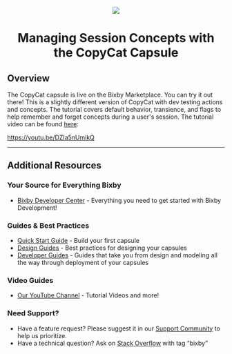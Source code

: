 <p align="Center">
  <img src="https://bixbydevelopers.com/dev/docs-assets/resources/dev-guide/bixby_logo_github-11221940070278028369.png">
  <br/>
  <h1 align="Center">Managing Session Concepts with the CopyCat Capsule</h1>
</p>

## Overview

The CopyCat capsule is live on the Bixby Marketplace. You can try it out there! This is a slightly different version of CopyCat with dev testing actions and concepts. The tutorial covers default behavior, transience, and flags to help remember and forget concepts during a user's session. The tutorial video can be found [here](https://youtu.be/DZIa5nUmikQ):

https://youtu.be/DZIa5nUmikQ

---

## Additional Resources

### Your Source for Everything Bixby

- [Bixby Developer Center](http://bixbydevelopers.com) - Everything you need to get started with Bixby Development!

### Guides & Best Practices

- [Quick Start Guide](https://bixbydevelopers.com/dev/docs/get-started/quick-start) - Build your first capsule
- [Design Guides](https://bixbydevelopers.com/dev/docs/dev-guide/design-guides) - Best practices for designing your capsules
- [Developer Guides](https://bixbydevelopers.com/dev/docs/dev-guide/developers) - Guides that take you from design and modeling all the way through deployment of your capsules

### Video Guides

- [Our YouTube Channel](https://www.youtube.com/c/bixbydevelopers) - Tutorial Videos and more!

### Need Support?

- Have a feature request? Please suggest it in our [Support Community](https://support.bixbydevelopers.com/hc/en-us/community/topics/360000183273-Feature-Requests) to help us prioritize.
- Have a technical question? Ask on [Stack Overflow](https://stackoverflow.com/questions/tagged/bixby) with tag “bixby”
